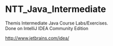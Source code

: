 NTT_Java_Intermediate
=====================

Themis Intermediate Java Course Labs/Exercises.  
Done on IntelliJ IDEA Community Edition

http://www.jetbrains.com/idea/

